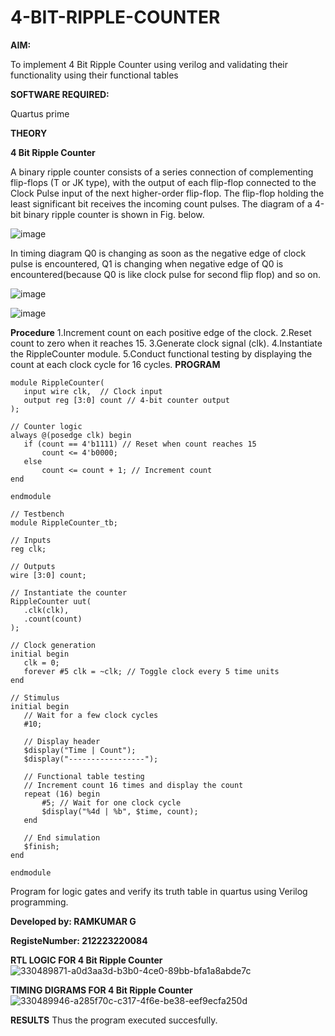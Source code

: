 # 4-BIT-RIPPLE-COUNTER

**AIM:**

To implement  4 Bit Ripple Counter using verilog and validating their functionality using their functional tables

**SOFTWARE REQUIRED:**

Quartus prime

**THEORY**

**4 Bit Ripple Counter**

A binary ripple counter consists of a series connection of complementing flip-flops (T or JK type), with the output of each flip-flop connected to the Clock Pulse input of the next higher-order flip-flop. The flip-flop holding the least significant bit receives the incoming count pulses. The diagram of a 4-bit binary ripple counter is shown in Fig. below.

![image](https://github.com/naavaneetha/4-BIT-RIPPLE-COUNTER/assets/154305477/cb4b74d4-31ab-4359-95d0-d22e67daba13)

In timing diagram Q0 is changing as soon as the negative edge of clock pulse is encountered, Q1 is changing when negative edge of Q0 is encountered(because Q0 is like clock pulse for second flip flop) and so on.

![image](https://github.com/naavaneetha/4-BIT-RIPPLE-COUNTER/assets/154305477/a573a7d6-014e-4e54-93e6-e2ac9530960b)

![image](https://github.com/naavaneetha/4-BIT-RIPPLE-COUNTER/assets/154305477/85e1958a-2fc1-49bb-9a9f-d58ccbf3663c)

**Procedure**
1.Increment count on each positive edge of the clock.
2.Reset count to zero when it reaches 15.
3.Generate clock signal (clk).
4.Instantiate the RippleCounter module.
5.Conduct functional testing by displaying the count at each clock cycle for 16 cycles.
**PROGRAM**
```
module RippleCounter(
   input wire clk,  // Clock input
   output reg [3:0] count // 4-bit counter output
);

// Counter logic
always @(posedge clk) begin
   if (count == 4'b1111) // Reset when count reaches 15
       count <= 4'b0000;
   else
       count <= count + 1; // Increment count
end

endmodule

// Testbench
module RippleCounter_tb;

// Inputs
reg clk;

// Outputs
wire [3:0] count;

// Instantiate the counter
RippleCounter uut(
   .clk(clk),
   .count(count)
);

// Clock generation
initial begin
   clk = 0;
   forever #5 clk = ~clk; // Toggle clock every 5 time units
end

// Stimulus
initial begin
   // Wait for a few clock cycles
   #10;
   
   // Display header
   $display("Time | Count");
   $display("-----------------");
   
   // Functional table testing
   // Increment count 16 times and display the count
   repeat (16) begin
       #5; // Wait for one clock cycle
       $display("%4d | %b", $time, count);
   end
   
   // End simulation
   $finish;
end

endmodule
```
Program for logic gates and verify its truth table in quartus using Verilog programming.

**Developed by: RAMKUMAR G**

**RegisteNumber: 212223220084**


**RTL LOGIC FOR 4 Bit Ripple Counter**
![330489871-a0d3aa3d-b3b0-4ce0-89bb-bfa1a8abde7c](https://github.com/RamkumarGunasekaran/4-BIT-RIPPLE-COUNTER/assets/144870820/9cbf71a5-4809-4437-a99f-24d928634e94)

**TIMING DIGRAMS FOR 4 Bit Ripple Counter**
![330489946-a285f70c-c317-4f6e-be38-eef9ecfa250d](https://github.com/RamkumarGunasekaran/4-BIT-RIPPLE-COUNTER/assets/144870820/3e402c9e-f477-44a3-9f01-cd17df84ba77)

**RESULTS**
Thus the program executed succesfully.
